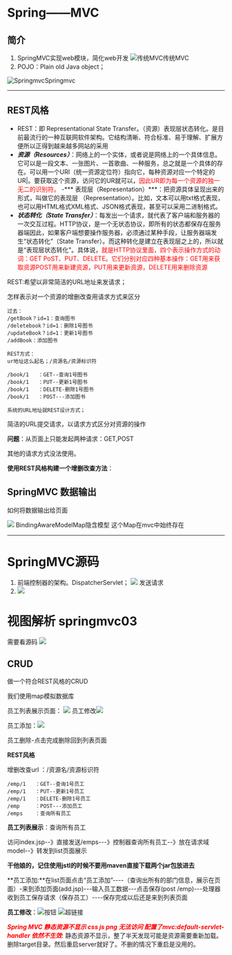 # Spring——MVC
## 简介
1. SpringMVC实现web模块，简化web开发
![传统MVC](pic/1.png)传统MVC
2. POJO：Plain old Java object；

![Springmvc](pic/1.png)Springmvc

---
## REST风格
- REST：即 Representational State Transfer。（资源）表现层状态转化。是目前最流行的一种互联网软件架构。它结构清晰、符合标准、易于理解、扩展方便所以正得到越来越多网站的采用
- ***资源（Resources）***：网络上的一个实体，或者说是网络上的一个具体信息。它可以是一段文本、一张图片、一首歌曲、一种服务，总之就是一个具体的存在。可以用一个URI（统一资源定位符）指向它，每种资源对应一个特定的UR|。要获取这个资源，访问它的UR就可以，<font color="red">因此UR即为每一个资源的独一无二的识别符。</font>
-*** 表现层（Representation）***：把资源具体呈现出来的形式，叫做它的表现层
（Representation）。比如，文本可以用txt格式表现，也可以用HTML格式XML格式、JSON格式表现，甚至可以采用二进制格式。
- ***状态转化（State Transfer）***：每发出一个请求，就代表了客户端和服务器的一次交互过程。HTTP协议，是一个无状态协议，即所有的状态都保存在服务器端因此，如果客户端想要操作服务器，必须通过某种手段，让服务器端发生“状态转化”（State Transfer）。而这种转化是建立在表现层之上的，所以就是“表现层状态转化"。具体说，<font color="red">就是HTTP协议里面，四个表示操作方式的动词：GET PoST、PUT、DELETE。它们分别对应四种基本操作：GET用来获取资源POST用来新建资源，PUT用来更新资源，DELETE用来删除资源</font>

REST:希望以非常简洁的URL地址来发请求；

怎样表示对一个资源的增删改查用请求方式来区分

    过去：
    /getBook？id=1：查询图书
    /deletebook？id=1：删除1号图书
    /updateBook？id=1：更新1号图书
    /addBook：添加图书

    REST方式：
    ur地址这么起名；/资源名/资源标识符
    
    /book/1   ：GET--查询1号图书
    /book/1   ：PUT--更新1号图书
    /book/1   ：DELETE-删除1号图书
    /book/1   ：POST---添加图书

    系统的URL地址就REST设计方式；
简洁的URL提交请求，以请求方式区分对资源的操作

**问题**：从页面上只能发起两种请求：GET,POST

其他的请求方式没法使用。

**使用REST风格构建一个增删改查方法**：

## SpringMVC 数据输出
如何将数据输出给页面
 
 ![](pic/3.png)
 BindingAwareModelMap隐含模型
 这个Map在mvc中始终存在

 ---

 # SpringMVC源码

 1. 前端控制器的架构。DispatcherServlet；
   ![](pic/4.png)
   发送请求
2.    ![](pic/5.png)


# 视图解析 springmvc03 
需要看源码
 ![](pic/6.png)
## CRUD

做一个符合REST风格的CRUD 

我们使用map模拟数据库

员工列表展示页面： ![](pic/7.png)
员工修改![](pic/9.png)

员工添加：![](pic/8.png)

员工删除-点击完成删除回到列表页面

**REST风格**

增删改查url ：/资源名/资源标识符
    
    /emp/1   ：GET--查询1号员工
    /emp/1   ：PUT--更新1号员工
    /emp/1   ：DELETE-删除1号员工
    /emp     ：POST---添加员工
    /emps    ：查询所有员工

**员工列表展示**：查询所有员工

访问index.jsp--》直接发送/emps---》控制器查询所有员工--》放在请求域model--》转发到list页面展示

**干他娘的，记住使用jstl的时候不要用maven直接下载两个jar包放进去**

**员工添加:**在list页面点击“员工添加”----（查询出所有的部门信息，展示在页面）-来到添加页面(add.jsp)---输入员工数据---点击保存(post /emp)---处理器收到员工保存请求（保存员工）----保存完成以后还是来到列表页面

**员工修改**：![](pic/10.png)按钮
![](pic/11.png)超链接

***<font color="red">Spring MVC 静态资源不显示 css js png 无法访问 配置了mvc:default-servlet-handler 依然不生效</font>***:
静态资源不显示，整了半天发现可能是资源需要重新加载。删除target目录。然后重启server就好了。不删的情况下重启是没用的。